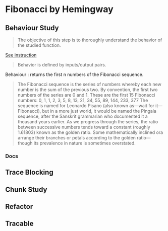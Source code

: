
# Fibonacci by Hemingway

## Behaviour Study

>The objective of this step is to thoroughly understand the behavior of the studied function.

[See instruction]('./Behaviour)

>Behavior is defined by inputs/output pairs.

Behaviour : returns the first n numbers of the Fibonacci sequence.

>The Fibonacci sequence is the series of numbers whereby each new number is the sum of the previous two. By convention, the first two numbers of the series are 0 and 1. These are the first 15 Fibonacci numbers:
0, 1, 1, 2, 3, 5, 8, 13, 21, 34, 55, 89, 144, 233, 377
The sequence is named for Leonardo Pisano (also known as—wait for it—Fibonacci), but in a more just world, it would be named the Pingala sequence, after the Sanskrit grammarian who documented it a thousand years earlier.
As we progress through the series, the ratio between successive numbers tends toward a constant (roughly 1.61803) known as the golden ratio. Some mathematically inclined ora arrange their branches or petals according to the golden ratio—though its prevalence in nature is sometimes overstated.

### Docs


## Trace Blocking

## Chunk Study

## Refactor

## Tracable

